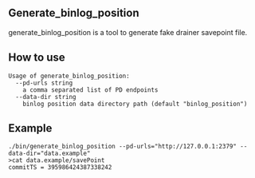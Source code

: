 ## Generate_binlog_position

generate_binlog_position is a tool to generate fake drainer savepoint file.

## How to use

```
Usage of generate_binlog_position:
  --pd-urls string
	a comma separated list of PD endpoints
  --data-dir string
	binlog position data directory path (default "binlog_position")
```

## Example
```
./bin/generate_binlog_position --pd-urls="http://127.0.0.1:2379" --data-dir="data.example"
>cat data.example/savePoint
commitTS = 395986424387338242
```
